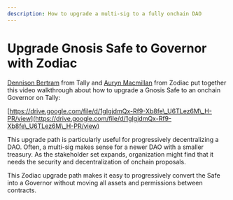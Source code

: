 ```yaml
---
description: How to upgrade a multi-sig to a fully onchain DAO
---
```


# Upgrade Gnosis Safe to Governor with Zodiac

[Dennison Bertram](https://twitter.com/dennisonbertram) from Tally and [Auryn Macmillan](https://twitter.com/auryn\_macmillan) from Zodiac put together this video walkthrough about how to upgrade a Gnosis Safe to an onchain Governor on Tally:

[https://drive.google.com/file/d/1gIgjdmQx-Rf9-Xb8fe\_U6TLez6M\_H-PR/view](https://drive.google.com/file/d/1gIgjdmQx-Rf9-Xb8fe\_U6TLez6M\_H-PR/view)

This upgrade path is particularly useful for progressively decentralizing a DAO. Often, a multi-sig makes sense for a newer DAO with a smaller treasury. As the stakeholder set expands, organization might find that it needs the security and decentralization of onchain proposals.

This Zodiac upgrade path makes it easy to progressively convert the Safe into a Governor without moving all assets and permissions between contracts.
